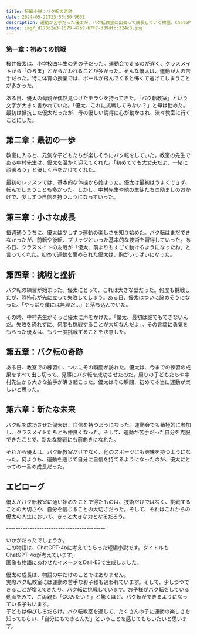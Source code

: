 ```yaml
---
title: 短編小説：バク転の奇跡
date: 2024-05-21T23:55:50.963Z
description: 運動が苦手だった優太が、バク転教室に出会って成長していく物語。ChatGPT-4o作成。
image: img/_d170b2e3-1579-47b9-b7f7-d39dfdc324c3.jpg
---
```

### 第一章：初めての挑戦

桜井優太は、小学校四年生の男の子だった。運動会で走るのが遅く、クラスメイトから「のろま」とからかわれることが多かった。そんな優太は、運動が大の苦手だった。特に体育の授業では、ボールが飛んでくると怖くて逃げてしまうことが多かった。

ある日、優太の母親が偶然見つけたチラシを持ってきた。「バク転教室」という文字が大きく書かれていた。「優太、これに挑戦してみない？」と母は勧めた。最初は抵抗した優太だったが、母の優しい説得に心が動かされ、渋々教室に行くことにした。

## 第二章：最初の一歩

教室に入ると、元気な子どもたちが楽しそうにバク転をしていた。教室の先生である中村先生は、優太を温かく迎えてくれた。「初めてでも大丈夫だよ、一緒に頑張ろう」と優しく声をかけてくれた。

最初のレッスンでは、基本的な体操から始まった。優太は最初はうまくできず、転んでしまうことも多かった。しかし、中村先生や他の生徒たちの励ましのおかげで、少しずつ自信を持つようになっていった。

## 第三章：小さな成長

毎週通ううちに、優太は少しずつ運動の楽しさを知り始めた。バク転はまだできなかったが、前転や後転、ブリッジといった基本的な技術を習得していった。ある日、クラスメイトの友哉が「優太、前よりもすごく動けるようになったね」と言ってくれた。初めて運動を褒められた優太は、胸がいっぱいになった。

## 第四章：挑戦と挫折

バク転の練習が始まった。優太にとって、これは大きな壁だった。何度も挑戦したが、恐怖心が先に立って失敗してしまう。ある日、優太はついに諦めそうになった。「やっぱり僕には無理だ…」と落ち込んでいた。

その時、中村先生がそっと優太に声をかけた。「優太、最初は誰でもできないんだ。失敗を恐れずに、何度も挑戦することが大切なんだよ」。その言葉に勇気をもらった優太は、もう一度挑戦することを決意した。

## 第五章：バク転の奇跡

ある日、教室での練習中、ついにその瞬間が訪れた。優太は、今までの練習の成果をすべて出し切って、見事にバク転を成功させたのだ。周りの子どもたちや中村先生から大きな拍手が沸き起こった。優太はその瞬間、初めて本当に運動が楽しいと思った。

## 第六章：新たな未来

バク転を成功させた優太は、自信を持つようになった。運動会でも積極的に参加し、クラスメイトたちとも仲良くなった。そして、運動が苦手だった自分を克服できたことで、新たな挑戦にも前向きになれた。

それから優太は、バク転教室だけでなく、他のスポーツにも興味を持つようになった。何よりも、運動を通じて自分に自信を持てるようになったのが、優太にとっての一番の成長だった。

## エピローグ

優太がバク転教室に通い始めたことで得たものは、技術だけではなく、挑戦することの大切さや、自分を信じることの大切さだった。そして、それはこれからの優太の人生において、きっと大きな力となるだろう。

\------------------------------------------

いかがだったでしょうか。\
この物語は、ChatGPT-4oに考えてもらった短編小説です。タイトルもChatGPT-4oが考えています。\
画像も物語にあわせたイメージをDall-E3で生成しました。

優太の成長は、物語の中だけのことではありません。\
実際バク転教室には運動の苦手なお子様も通われています。そして、少しづつできることが増えてきたり、バク転に挑戦しています。お子様がバク転をしている動画をみて、ご両親も「CGみたい！」と驚くほど、バク転ができるようになっている子もいます。\
子どもは伸びしろだらけ。バク転教室を通して、たくさんの子に運動の楽しさを知ってもらい、「自分にもできるんだ」ということを感じてもらいたいと思います。